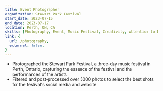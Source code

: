```yaml
---
title: Event Photographer
organization: Stewart Park Festival
start_date: 2023-07-15
end_date: 2023-07-17
location: Perth, ON, CA
skills: [Photography, Event, Music Festival, Creativity, Attention to Detail]
link: {
  url: /photography,
  external: false,
}
---
```


- Photographed the Stewart Park Festival, a three-day music festival in Perth, Ontario, capturing the essence of the festival and the performances of the artists
- Filtered and post-processed over 5000 photos to select the best shots for the festival's social media and website
